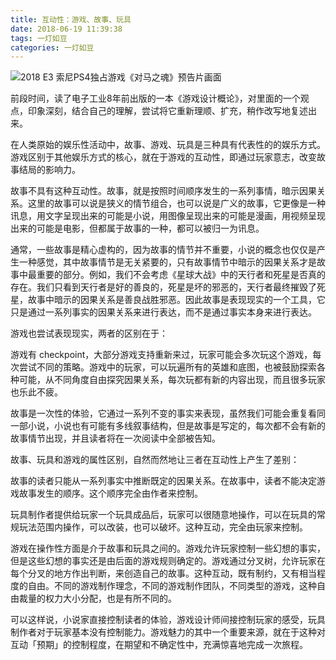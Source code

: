 ```yaml
---
title: 互动性：游戏、故事、玩具
date: 2018-06-19 11:39:38
tags: 一灯如豆
categories: 一灯如豆
---
```


![2018 E3 索尼PS4独占游戏《对马之魂》预告片画面](https://upload-images.jianshu.io/upload_images/61740-afab042c0ef4b0de.png?imageMogr2/auto-orient/strip%7CimageView2/2/w/1240)

前段时间，读了电子工业8年前出版的一本《游戏设计概论》，对里面的一个观点，印象深刻，结合自己的理解，尝试将它重新理顺、扩充，稍作改写地复述出来。

在人类原始的娱乐性活动中，故事、游戏、玩具是三种具有代表性的的娱乐方式。游戏区别于其他娱乐方式的核心，就在于游戏的互动性，即通过玩家意志，改变故事结局的影响力。

故事不具有这种互动性。故事，就是按照时间顺序发生的一系列事情，暗示因果关系。这里的故事可以说是狭义的情节组合，也可以说是广义的故事，它更像是一种讯息，用文字呈现出来的可能是小说，用图像呈现出来的可能是漫画，用视频呈现出来的可能是电影，但都属于故事的一种，都可以被归一为讯息。

通常，一些故事是精心虚构的，因为故事的情节并不重要，小说的概念也仅仅是产生一种感觉，其中故事情节是无关紧要的，只有故事情节中暗示的因果关系才是故事中最重要的部分。例如，我们不会考虑《星球大战》中的天行者和死星是否真的存在。我们只看到天行者是好的善良的，死星是坏的邪恶的，天行者最终摧毁了死星，故事中暗示的因果关系是善良战胜邪恶。因此故事是表现现实的一个工具，它只是通过一系列事实的因果关系来进行表达，而不是通过事实本身来进行表达。

游戏也尝试表现现实，两者的区别在于：

游戏有 checkpoint，大部分游戏支持重新来过，玩家可能会多次玩这个游戏，每次尝试不同的策略。游戏中的玩家，可以玩遍所有的英雄和底图，也被鼓励探索各种可能，从不同角度自由探究因果关系，每次玩都有新的内容出现，而且很多玩家也乐此不疲。

故事是一次性的体验，它通过一系列不变的事实来表现，虽然我们可能会重复看同一部小说，小说也有可能有多线叙事结构，但是故事是写定的，每次都不会有新的故事情节出现，并且读者将在一次阅读中全部被告知。

故事、玩具和游戏的属性区别，自然而然地让三者在互动性上产生了差别：

故事的读者只能从一系列事实中推断既定的因果关系。在故事中，读者不能决定游戏故事发生的顺序。这个顺序完全由作者来控制。

玩具制作者提供给玩家一个玩具成品后，玩家可以很随意地操作，可以在玩具的常规玩法范围内操作，可以改装，也可以破坏。这种互动，完全由玩家来控制。

游戏在操作性方面是介于故事和玩具之间的。游戏允许玩家控制一些幻想的事实，但是这些幻想的事实还是由后面的游戏规则确定的。游戏通过分叉树，允许玩家在每个分叉的地方作出判断，来创造自己的故事。这种互动，既有制约，又有相当程度的自由。不同的游戏制作理念，不同的游戏制作团队，不同类型的游戏，这种自由裁量的权力大小分配，也是有所不同的。

可以这样说，小说家直接控制读者的体验，游戏设计师间接控制玩家的感受，玩具制作者对于玩家基本没有控制能力。游戏魅力的其中一个重要来源，就在于这种对互动「预期」的控制程度，在期望和不确定性中，充满惊喜地完成一次旅程。